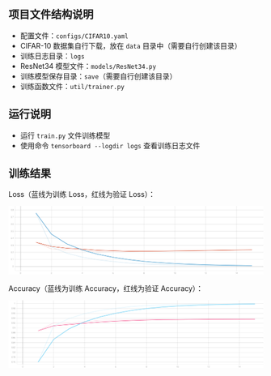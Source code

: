 ## 项目文件结构说明

- 配置文件：`configs/CIFAR10.yaml`
- CIFAR-10 数据集自行下载，放在 `data` 目录中（需要自行创建该目录）
- 训练日志目录：`logs`
- ResNet34 模型文件：`models/ResNet34.py`
- 训练模型保存目录：`save`（需要自行创建该目录）
- 训练函数文件：`util/trainer.py`



## 运行说明

- 运行 `train.py` 文件训练模型
- 使用命令 `tensorboard --logdir logs` 查看训练日志文件



## 训练结果

Loss（蓝线为训练 Loss，红线为验证 Loss）：



![loss](logs\loss.svg)



Accuracy（蓝线为训练 Accuracy，红线为验证 Accuracy）：



![acc](logs\acc.svg)
